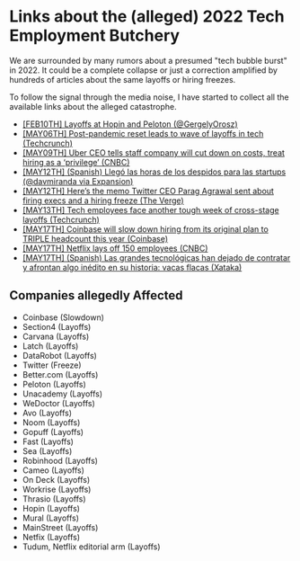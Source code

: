 # Links about the (alleged) 2022 Tech Employment Butchery

We are surrounded by many rumors about a presumed "tech bubble burst" in 2022. It could be a complete collapse or just a correction amplified by hundreds of articles about the same layoffs or hiring freezes.

To follow the signal through the media noise, I have started to collect all the available links about the alleged catastrophe.

* [[FEB10TH] Layoffs at Hopin and Peloton (@GergelyOrosz)](https://twitter.com/GergelyOrosz/status/1491855427277107202)
* [[MAY06TH] Post-pandemic reset leads to wave of layoffs in tech (Techcrunch)](https://techcrunch.com/2022/05/06/startup-tech-layoffs-in-may/)
* [[MAY09TH] Uber CEO tells staff company will cut down on costs, treat hiring as a ‘privilege’ (CNBC)](https://www.cnbc.com/2022/05/09/uber-to-cut-down-on-costs-treat-hiring-as-a-privilege-ceo-email.html)
* [[MAY12TH] (Spanish) Llegó las horas de los despidos para las startups (@davmiranda via Expansion)](https://twitter.com/davmiranda/status/1524616323124408321)
* [[MAY12TH] Here’s the memo Twitter CEO Parag Agrawal sent about firing execs and a hiring freeze (The Verge)](https://www.theverge.com/2022/5/12/23068985/twitter-memo-parag-agrawal-firing-execs-hiring-freeze)
* [[MAY13TH] Tech employees face another tough week of cross-stage layoffs (Techcrunch)](https://techcrunch.com/2022/05/13/startup-tech-layoff-and-hiring-freeze-in-may/)
* [[MAY17TH] Coinbase will slow down hiring from its original plan to TRIPLE headcount this year (Coinbase)](https://blog.coinbase.com/employee-note-an-update-on-hiring-plans-507ea4e2b6cf)
* [[MAY17TH] Netflix lays off 150 employees (CNBC)](https://www.cnbc.com/2022/05/17/netflix-lays-off-150-employees-as-the-streaming-service-contends-with-big-subscriber-losses.html)
* [[MAY17TH] (Spanish) Las grandes tecnológicas han dejado de contratar y afrontan algo inédito en su historia: vacas flacas (Xataka)](https://www.xataka.com/empresas-y-economia/cada-vez-grandes-tecnologicas-congelan-contrataciones-crisis-economica-amenaza-gran-renuncia)

## Companies allegedly Affected

* Coinbase (Slowdown)
* Section4 (Layoffs)
* Carvana (Layoffs)
* Latch (Layoffs)
* DataRobot (Layoffs)
* Twitter (Freeze)
* Better.com (Layoffs)
* Peloton (Layoffs)
* Unacademy (Layoffs)
* WeDoctor (Layoffs)
* Avo (Layoffs)
* Noom (Layoffs)
* Gopuff (Layoffs)
* Fast (Layoffs)
* Sea (Layoffs)
* Robinhood (Layoffs)
* Cameo (Layoffs)
* On Deck (Layoffs)
* Workrise (Layoffs)
* Thrasio (Layoffs)
* Hopin (Layoffs)
* Mural (Layoffs)
* MainStreet (Layoffs)
* Netfix (Layoffs)
* Tudum, Netflix editorial arm (Layoffs)

